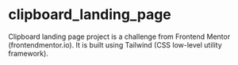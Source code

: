 # clipboard_landing_page
Clipboard landing page project is a challenge from Frontend Mentor (frontendmentor.io). It is built using Tailwind (CSS low-level utility framework).
